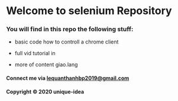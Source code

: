 
# Welcome to selenium Repository

### You will find in this repo the following stuff:

* basic code how to controll a chrome client

* full vid tutorial in 
* more of content giao.lang
#### Connect me via lequanthanhbp2019@gmail.com

#### Copyright &#169; 2020 unique-idea